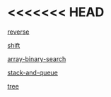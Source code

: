 <<<<<<< HEAD
=======
[reverse](./Reverse/README.md)

[shift](./array-insert-shift/README.md)

[array-binary-search](./array-binary-search/README.md)

[stack-and-queue](./stack-and-queue/README.md)

[tree](/data-structures-and-algorithms/tree/README.md)







